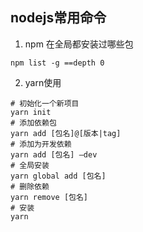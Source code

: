 ## nodejs常用命令



1. npm 在全局都安装过哪些包

```
npm list -g ==depth 0
```

2. yarn使用

```shell
# 初始化一个新项目
yarn init
# 添加依赖包
yarn add [包名]@[版本|tag]
# 添加为开发依赖
yarn add [包名] —dev
# 全局安装
yarn global add [包名]
# 删除依赖
yarn remove [包名]
# 安装
yarn
```


